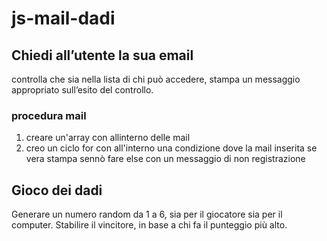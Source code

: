 js-mail-dadi
===

## Chiedi all’utente la sua email

controlla che sia nella lista di chi può accedere,
stampa un messaggio appropriato sull’esito del controllo.

### procedura mail 

1. creare un'array con allinterno delle mail 
1. creo un ciclo for con all'interno una condizione dove la mail inserita se vera stampa sennò fare else con un messaggio di non registrazione 



## Gioco dei dadi
Generare un numero random da 1 a 6, sia per il giocatore sia per il computer.
Stabilire il vincitore, in base a chi fa il punteggio più alto.